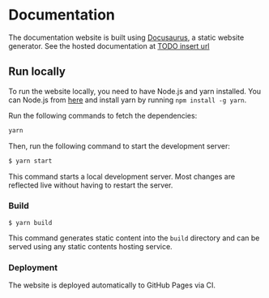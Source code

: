 # Documentation

The documentation website is built using [Docusaurus](https://docusaurus.io/), 
a static website generator.
See the hosted documentation at [TODO insert url]()

## Run locally

To run the website locally, you need to have Node.js and yarn installed. 
You can Node.js from [here](https://nodejs.org/) and install yarn by running 
`npm install -g yarn`.

Run the following commands to fetch the dependencies:

```bash
yarn
```

Then, run the following command to start the development server:

```bash
$ yarn start
```

This command starts a local development server. Most changes are reflected live 
without having to restart the server.

### Build

```
$ yarn build
```

This command generates static content into the `build` directory and can be served using any static contents hosting service.

### Deployment

The website is deployed automatically to GitHub Pages via CI.
